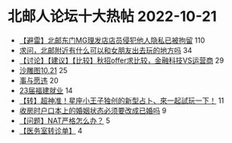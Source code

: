 # 北邮人论坛十大热帖 2022-10-21

- [【避雷】北邮东门MG理发店店员侵犯他人隐私已被拘留](https://bbs.byr.cn/article/Talking/6368146) 110
- [求问，北邮附近有什么可以和女朋友出去玩的地方吗](https://bbs.byr.cn/article/Feeling/3194461) 34
- [【讨论】【建议】【比较】秋招offer求比较，金融科技VS运营商](https://bbs.byr.cn/article/Job/2173115) 29
- [沙雕图10.21](https://bbs.byr.cn/article/Picture/3331360) 25
- [事与愿违](https://bbs.byr.cn/article/Dota/959400) 20
- [23届福建就业](https://bbs.byr.cn/article/Fujian/462482) 14
- [【转】超神准！星座小王子独创的新型占卜、來一起試玩一下！](https://bbs.byr.cn/article/Constellations/326533) 11
- [收房时户口本上的婚姻状态必须要改成已婚吗](https://bbs.byr.cn/article/Home/134295) 9
- [【问题】NAT严格怎么办？](https://bbs.byr.cn/article/OnlineGame/49906) 5
- [【医务室转诊单】](https://bbs.byr.cn/article/Health/229798) 4


